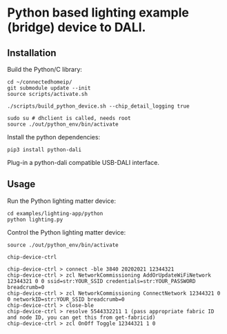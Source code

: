# Python based lighting example (bridge) device to DALI.

## Installation

Build the Python/C library:

```shell
cd ~/connectedhomeip/
git submodule update --init
source scripts/activate.sh

./scripts/build_python_device.sh --chip_detail_logging true

sudo su # dhclient is called, needs root
source ./out/python_env/bin/activate
```

Install the python dependencies:

```shell
pip3 install python-dali
```

Plug-in a python-dali compatible USB-DALI interface.

## Usage

Run the Python lighting matter device:

```shell
cd examples/lighting-app/python
python lighting.py
```

Control the Python lighting matter device:

```shell
source ./out/python_env/bin/activate

chip-device-ctrl

chip-device-ctrl > connect -ble 3840 20202021 12344321
chip-device-ctrl > zcl NetworkCommissioning AddOrUpdateWiFiNetwork 12344321 0 0 ssid=str:YOUR_SSID credentials=str:YOUR_PASSWORD breadcrumb=0
chip-device-ctrl > zcl NetworkCommissioning ConnectNetwork 12344321 0 0 networkID=str:YOUR_SSID breadcrumb=0
chip-device-ctrl > close-ble
chip-device-ctrl > resolve 5544332211 1 (pass appropriate fabric ID and node ID, you can get this from get-fabricid)
chip-device-ctrl > zcl OnOff Toggle 12344321 1 0
```
